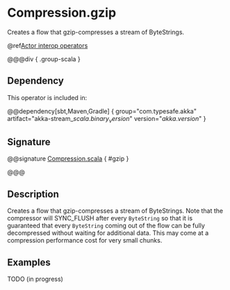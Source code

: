 # Compression.gzip

Creates a flow that gzip-compresses a stream of ByteStrings.

@ref[Actor interop operators](../index.md#actor-interop-operators)

@@@div { .group-scala }

## Dependency

This operator is included in:

@@dependency[sbt,Maven,Gradle] {
  group="com.typesafe.akka"
  artifact="akka-stream_$scala.binary_version$"
  version="$akka.version$"
}

## Signature

@@signature [Compression.scala]($akka$/akka-stream/src/main/scala/akka/stream/scaladsl/Compression.scala) { #gzip }

@@@

## Description

Creates a flow that gzip-compresses a stream of ByteStrings. Note that the compressor
will SYNC_FLUSH after every `ByteString` so that it is guaranteed that every `ByteString`
coming out of the flow can be fully decompressed without waiting for additional data. This may
come at a compression performance cost for very small chunks.

## Examples

TODO (in progress)
